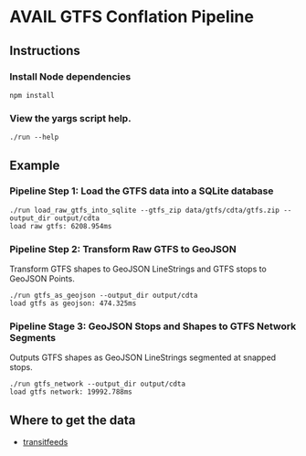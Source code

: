 # AVAIL GTFS Conflation Pipeline

## Instructions

### Install Node dependencies
```
npm install
```

### View the yargs script help.
```
./run --help
```

## Example

### Pipeline Step 1: Load the GTFS data into a SQLite database

```
./run load_raw_gtfs_into_sqlite --gtfs_zip data/gtfs/cdta/gtfs.zip --output_dir output/cdta
load raw gtfs: 6208.954ms
```

### Pipeline Step 2: Transform Raw GTFS to GeoJSON

Transform GTFS shapes to GeoJSON LineStrings and GTFS stops to GeoJSON Points.

```
./run gtfs_as_geojson --output_dir output/cdta
load gtfs as geojson: 474.325ms
```

### Pipeline Stage 3: GeoJSON Stops and Shapes to GTFS Network Segments

Outputs GTFS shapes as GeoJSON LineStrings segmented at snapped stops.

```
./run gtfs_network --output_dir output/cdta
load gtfs network: 19992.788ms
```

## Where to get the data

* [transitfeeds](https://transitfeeds.com/feeds)
